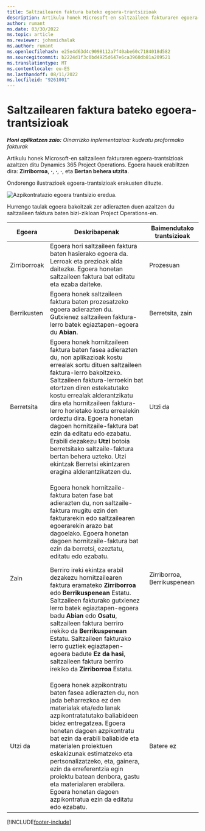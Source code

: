 ```yaml
---
title: Saltzailearen faktura bateko egoera-trantsizioak
description: Artikulu honek Microsoft-en saltzaileen fakturaren egoera-trantsizioak azaltzen ditu Dynamics 365 Project Operations.
author: rumant
ms.date: 03/30/2022
ms.topic: article
ms.reviewer: johnmichalak
ms.author: rumant
ms.openlocfilehash: e25e4d63d4c9098112a7f40abe60c7184018d582
ms.sourcegitcommit: b2224d1f3c0bd4925d647e6ca3960db81a209521
ms.translationtype: MT
ms.contentlocale: eu-ES
ms.lasthandoff: 08/11/2022
ms.locfileid: "9261001"
---
```

# <a name="state-transitions-on-a-vendor-invoice"></a>Saltzailearen faktura bateko egoera-trantsizioak

_**Honi aplikatzen zaio:** Oinarrizko inplementazioa: kudeatu proformako fakturak_

Artikulu honek Microsoft-en saltzaileen fakturaren egoera-trantsizioak azaltzen ditu Dynamics 365 Project Operations. Egoera hauek erabiltzen dira: **Zirriborroa**, **·**, **·**, **·**, eta **Bertan behera utzita**.

Ondorengo ilustrazioek egoera-trantsizioak erakusten dituzte.

![Azpikontratazio egoera trantsizio eredua.](../media/VI_State_Model.jpg)

Hurrengo taulak egoera bakoitzak zer adierazten duen azaltzen du saltzaileen faktura baten bizi-zikloan Project Operations-en.

| Egoera | Deskribapenak | Baimendutako trantsizioak |
| --- | --- | --- |
| Zirriborroak | Egoera hori saltzaileen faktura baten hasierako egoera da. Lerroak eta prezioak alda daitezke. Egoera honetan saltzaileen faktura bat editatu eta ezaba daiteke. | Prozesuan |
| Berrikusten | Egoera honek saltzaileen faktura baten prozesatzeko egoera adierazten du. Gutxienez saltzaileen faktura-lerro batek egiaztapen-egoera du **Abian**. | Berretsita, zain |
| Berretsita | Egoera honek hornitzaileen faktura baten fasea adierazten du, non aplikazioak kostu errealak sortu dituen saltzaileen faktura-lerro bakoitzeko. Saltzaileen faktura-lerroekin bat etortzen diren estekatutako kostu errealak alderantzikatu dira eta hornitzaileen faktura-lerro horietako kostu errealekin ordeztu dira. Egoera honetan dagoen hornitzaile-faktura bat ezin da editatu edo ezabatu. Erabili dezakezu **Utzi** botoia berretsitako saltzaile-faktura bertan behera uzteko. Utzi ekintzak Berretsi ekintzaren eragina alderantzikatzen du. | Utzi da |
| Zain | <p>Egoera honek hornitzaile-faktura baten fase bat adierazten du, non saltzaile-faktura mugitu ezin den fakturarekin edo saltzailearen egoerarekin arazo bat dagoelako. Egoera honetan dagoen hornitzaile-faktura bat ezin da berretsi, ezeztatu, editatu edo ezabatu.</p><p>Berriro ireki ekintza erabil dezakezu hornitzailearen faktura eramateko **Zirriborroa** edo **Berrikuspenean** Estatu. Saltzaileen fakturako gutxienez lerro batek egiaztapen-egoera badu **Abian** edo **Osatu**, saltzaileen faktura berriro irekiko da **Berrikuspenean** Estatu. Saltzaileen fakturako lerro guztiek egiaztapen-egoera badute **Ez da hasi**, saltzaileen faktura berriro irekiko da **Zirriborroa** Estatu.</p> | Zirriborroa, Berrikuspenean |
| Utzi da | Egoera honek azpikontratu baten fasea adierazten du, non jada beharrezkoa ez den materialak eta/edo lanak azpikontratatutako baliabideen bidez entregatzea. Egoera honetan dagoen azpikontratu bat ezin da erabili baliabide eta materialen proiektuen eskakizunak estimatzeko eta pertsonalizatzeko, eta, gainera, ezin da erreferentzia egin proiektu batean denbora, gastu eta materialaren erabilera. Egoera honetan dagoen azpikontratua ezin da editatu edo ezabatu. | Batere ez |

[!INCLUDE[footer-include](../../includes/footer-banner.md)]
